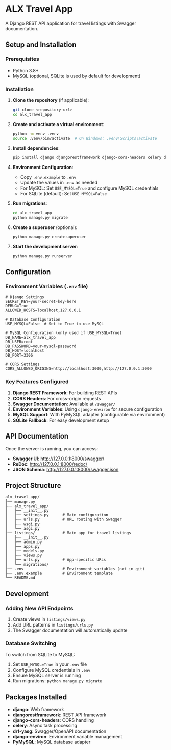 # ALX Travel App

A Django REST API application for travel listings with Swagger documentation.

## Setup and Installation

### Prerequisites
- Python 3.8+
- MySQL (optional, SQLite is used by default for development)

### Installation

1. **Clone the repository** (if applicable):
   ```bash
   git clone <repository-url>
   cd alx_travel_app
   ```

2. **Create and activate a virtual environment**:
   ```bash
   python -m venv .venv
   source .venv/bin/activate  # On Windows: .venv\Scripts\activate
   ```

3. **Install dependencies**:
   ```bash
   pip install django djangorestframework django-cors-headers celery drf-yasg django-environ PyMySQL
   ```

4. **Environment Configuration**:
   - Copy `.env.example` to `.env`
   - Update the values in `.env` as needed
   - For MySQL: Set `USE_MYSQL=True` and configure MySQL credentials
   - For SQLite (default): Set `USE_MYSQL=False`

5. **Run migrations**:
   ```bash
   cd alx_travel_app
   python manage.py migrate
   ```

6. **Create a superuser** (optional):
   ```bash
   python manage.py createsuperuser
   ```

7. **Start the development server**:
   ```bash
   python manage.py runserver
   ```

## Configuration

### Environment Variables (`.env` file)

```env
# Django Settings
SECRET_KEY=your-secret-key-here
DEBUG=True
ALLOWED_HOSTS=localhost,127.0.0.1

# Database Configuration
USE_MYSQL=False  # Set to True to use MySQL

# MySQL Configuration (only used if USE_MYSQL=True)
DB_NAME=alx_travel_app
DB_USER=root
DB_PASSWORD=your-mysql-password
DB_HOST=localhost
DB_PORT=3306

# CORS Settings
CORS_ALLOWED_ORIGINS=http://localhost:3000,http://127.0.0.1:3000
```

### Key Features Configured

1. **Django REST Framework**: For building REST APIs
2. **CORS Headers**: For cross-origin requests
3. **Swagger Documentation**: Available at `/swagger/`
4. **Environment Variables**: Using `django-environ` for secure configuration
5. **MySQL Support**: With PyMySQL adapter (configurable via environment)
6. **SQLite Fallback**: For easy development setup

## API Documentation

Once the server is running, you can access:

- **Swagger UI**: http://127.0.0.1:8000/swagger/
- **ReDoc**: http://127.0.0.1:8000/redoc/
- **JSON Schema**: http://127.0.0.1:8000/swagger.json

## Project Structure

```
alx_travel_app/
├── manage.py
├── alx_travel_app/
│   ├── __init__.py
│   ├── settings.py      # Main configuration
│   ├── urls.py          # URL routing with Swagger
│   ├── wsgi.py
│   └── asgi.py
├── listings/            # Main app for travel listings
│   ├── __init__.py
│   ├── admin.py
│   ├── apps.py
│   ├── models.py
│   ├── views.py
│   ├── urls.py          # App-specific URLs
│   └── migrations/
├── .env                 # Environment variables (not in git)
├── .env.example         # Environment template
└── README.md
```

## Development

### Adding New API Endpoints

1. Create views in `listings/views.py`
2. Add URL patterns in `listings/urls.py`
3. The Swagger documentation will automatically update

### Database Switching

To switch from SQLite to MySQL:
1. Set `USE_MYSQL=True` in your `.env` file
2. Configure MySQL credentials in `.env`
3. Ensure MySQL server is running
4. Run migrations: `python manage.py migrate`

## Packages Installed

- **django**: Web framework
- **djangorestframework**: REST API framework
- **django-cors-headers**: CORS handling
- **celery**: Async task processing
- **drf-yasg**: Swagger/OpenAPI documentation
- **django-environ**: Environment variable management
- **PyMySQL**: MySQL database adapter